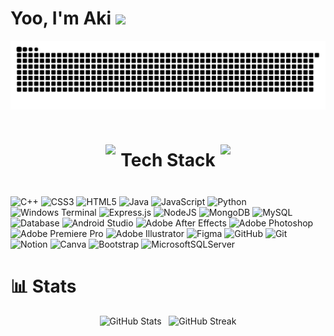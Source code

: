 <div>
  <h1>
    Yoo, I'm Aki 
    <img height="50" src="https://media.giphy.com/media/v1.Y2lkPTc5MGI3NjExMjlvc3kzaXZsZmZpZmRmNmE4c2Fud3ZwNzY0a3l5d3h3dGM4bmJ4dSZlcD12MV9zdGlja2Vyc19zZWFyY2gmY3Q9cw/gUNA7QH4AeLde/giphy.gif" />
  </h1>
</div>
<!-- Snake Animation -->
<div align="center">
    
  ![snake gif](https://github.com/private-staticvoid/private-staticvoid/blob/output/github-snake-dark.svg)
</div>




<!-- Tech Stack -->

  
<div align="center">
  <h1 style="display: inline-flex; align-items: center; gap: 8px;">
    <img src="https://media.giphy.com/media/v1.Y2lkPTc5MGI3NjExdHphZXpjcnhmdnZlZnJiNm1veDYwYXM0azlhbDlpeTdjaWgzM2txdCZlcD12MV9zdGlja2Vyc19zZWFyY2gmY3Q9cw/6KirhLJyR7oMcwgJQk/giphy.gif" 
         height="50" />
    Tech Stack
    <img src="https://media.giphy.com/media/v1.Y2lkPTc5MGI3NjExcTZ5aXpjZWdrMHpjOWlpcGY5MjNzbW43cjJuYmE1dW9tNzgwOHB4NiZlcD12MV9zdGlja2Vyc19zZWFyY2gmY3Q9cw/bntU5YJlsJHrM9oJkV/giphy.gif" 
         height="50" />
  </h1>
</div>



![C++](https://img.shields.io/badge/c++-%2300599C.svg?style=for-the-badge&logo=c%2B%2B&logoColor=white) 
![CSS3](https://img.shields.io/badge/css3-%231572B6.svg?style=for-the-badge&logo=css3&logoColor=white) 
![HTML5](https://img.shields.io/badge/html5-%23E34F26.svg?style=for-the-badge&logo=html5&logoColor=white) 
![Java](https://img.shields.io/badge/java-%23ED8B00.svg?style=for-the-badge&logo=openjdk&logoColor=white) 
![JavaScript](https://img.shields.io/badge/javascript-%23323330.svg?style=for-the-badge&logo=javascript&logoColor=%23F7DF1E) 
![Python](https://img.shields.io/badge/python-3670A0?style=for-the-badge&logo=python&logoColor=ffdd54) 
![Windows Terminal](https://img.shields.io/badge/Windows%20Terminal-%234D4D4D.svg?style=for-the-badge&logo=windows-terminal&logoColor=white) 
![Express.js](https://img.shields.io/badge/express.js-%23404d59.svg?style=for-the-badge&logo=express&logoColor=%2361DAFB) 
![NodeJS](https://img.shields.io/badge/node.js-6DA55F?style=for-the-badge&logo=node.js&logoColor=white) 
![MongoDB](https://img.shields.io/badge/MongoDB-%234ea94b.svg?style=for-the-badge&logo=mongodb&logoColor=white) 
![MySQL](https://img.shields.io/badge/mysql-4479A1.svg?style=for-the-badge&logo=mysql&logoColor=white) 
![Database](https://img.shields.io/badge/Database-%2300758F.svg?style=for-the-badge&logo=database&logoColor=white) 
![Android Studio](https://img.shields.io/badge/Android%20Studio-3DDC84.svg?style=for-the-badge&logo=android-studio&logoColor=white) 
![Adobe After Effects](https://img.shields.io/badge/Adobe%20After%20Effects-9999FF.svg?style=for-the-badge&logo=Adobe%20After%20Effects&logoColor=white) 
![Adobe Photoshop](https://img.shields.io/badge/adobe%20photoshop-%2331A8FF.svg?style=for-the-badge&logo=adobe%20photoshop&logoColor=white) 
![Adobe Premiere Pro](https://img.shields.io/badge/Adobe%20Premiere%20Pro-9999FF.svg?style=for-the-badge&logo=Adobe%20Premiere%20Pro&logoColor=white) 
![Adobe Illustrator](https://img.shields.io/badge/adobe%20illustrator-%23FF9A00.svg?style=for-the-badge&logo=adobe%20illustrator&logoColor=white) 
![Figma](https://img.shields.io/badge/figma-%23F24E1E.svg?style=for-the-badge&logo=figma&logoColor=white) 
![GitHub](https://img.shields.io/badge/github-%23121011.svg?style=for-the-badge&logo=github&logoColor=white) 
![Git](https://img.shields.io/badge/git-%23F05033.svg?style=for-the-badge&logo=git&logoColor=white)  
![Notion](https://img.shields.io/badge/Notion-%23000000.svg?style=for-the-badge&logo=notion&logoColor=white)
![Canva](https://img.shields.io/badge/Canva-%2300C4CC.svg?style=for-the-badge&logo=Canva&logoColor=white) 
![Bootstrap](https://img.shields.io/badge/bootstrap-%238511FA.svg?style=for-the-badge&logo=bootstrap&logoColor=white) 
![MicrosoftSQLServer](https://img.shields.io/badge/Microsoft%20SQL%20Server-CC2927?style=for-the-badge&logo=microsoft%20sql%20server&logoColor=white)




# 📊 Stats
<p align="center">
  <img src="https://github-readme-stats.vercel.app/api?username=private-staticvoid&hide_border=false&include_all_commits=false&count_private=false&bg_color=000000&title_color=ffffff&text_color=ffffff&icon_color=ffffff" 
       alt="GitHub Stats" width="380px"/>&nbsp;&nbsp;
  <img src="https://nirzak-streak-stats.vercel.app/?user=private-staticvoid&hide_border=false&theme=dark&background=000000&ring=ffffff&fire=ffffff&currStreakLabel=ffffff" 
       alt="GitHub Streak" width="415px"/>
</p>

